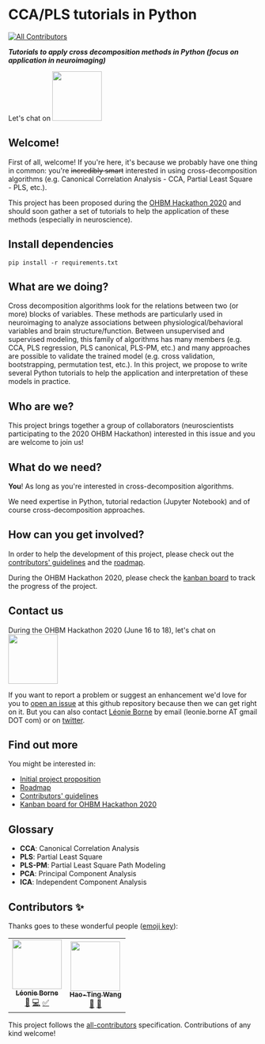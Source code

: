 # CCA/PLS tutorials in Python
<!-- ALL-CONTRIBUTORS-BADGE:START - Do not remove or modify this section -->
[![All Contributors](https://img.shields.io/badge/all_contributors-2-orange.svg?style=flat-square)](#contributors-)
<!-- ALL-CONTRIBUTORS-BADGE:END -->
***Tutorials to apply cross decomposition methods in Python (focus on application in neuroimaging)***

Let's chat on <a href="https://mattermost.brainhack.org/brainhack/channels/pls-tuto">
  <img src="http://www.mattermost.org/wp-content/uploads/2016/03/logoHorizontal.png" width=100px>
</a>

## Welcome!

First of all, welcome! If you're here, it's because we probably have one thing in common: you're ~~incredibly smart~~ interested in using cross-decomposition algorithms (e.g. Canonical Correlation Analysis - CCA, Partial Least Square - PLS, etc.).

This project has been proposed during the [OHBM Hackathon 2020](https://ohbm.github.io/hackathon2020/) and should soon gather a set of tutorials to help the application of these methods (especially in neuroscience). 

## Install dependencies
```
pip install -r requirements.txt
```

## What are we doing?

Cross decomposition algorithms look for the relations between two (or more) blocks of variables. These methods are particularly used in neuroimaging to analyze associations between physiological/behavioral variables and brain structure/function.
Between unsupervised and supervised modeling, this family of algorithms has many members (e.g. CCA, PLS regression, PLS canonical, PLS-PM, etc.) and many approaches are possible to validate the trained model (e.g. cross validation, bootstrapping, permutation test, etc.).
In this project, we propose to write several Python tutorials to help the application and interpretation of these models in practice.

## Who are we?

This project brings together a group of collaborators (neuroscientists participating to the 2020 OHBM Hackathon) interested in this issue and you are welcome to join us!

## What do we need?

**You**! As long as you're interested in cross-decomposition algorithms.

We need expertise in Python, tutorial redaction (Jupyter Notebook) and of course cross-decomposition approaches.

## How can you get involved?

In order to help the development of this project, please check out the [contributors' guidelines](CONTRIBUTING.md) and the [roadmap](../../issues/3).

During the OHBM Hackathon 2020, please check the [kanban board](https://github.com/LeonieBorne/plstuto/projects/1) to track the progress of the project.

## Contact us
During the OHBM Hackathon 2020 (June 16 to 18), let's chat on <a href="https://mattermost.brainhack.org/brainhack/channels/pls-tuto">
  <img src="http://www.mattermost.org/wp-content/uploads/2016/03/logoHorizontal.png" width=100px>
</a>

If you want to report a problem or suggest an enhancement we'd love for you to [open an issue](../../issues) at this github repository because then we can get right on it. But you can also contact [Léonie Borne](https://www.newcastle.edu.au/profile/leonie-borne-749) by email (leonie.borne AT gmail DOT com) or on [twitter](https://twitter.com/LeonieBorne).

## Find out more
You might be interested in:

* [Initial project proposition](https://github.com/ohbm/hackathon2020/issues/149)
* [Roadmap](../../issues/3)
* [Contributors' guidelines](CONTRIBUTING.md)
* [Kanban board for OHBM Hackathon 2020](https://github.com/LeonieBorne/plstuto/projects/1)

## Glossary
* **CCA**: Canonical Correlation Analysis
* **PLS**: Partial Least Square
* **PLS-PM**: Partial Least Square Path Modeling
* **PCA**: Principal Component Analysis
* **ICA**: Independent Component Analysis

## Contributors ✨

Thanks goes to these wonderful people ([emoji key](https://allcontributors.org/docs/en/emoji-key)):

<!-- ALL-CONTRIBUTORS-LIST:START - Do not remove or modify this section -->
<!-- prettier-ignore-start -->
<!-- markdownlint-disable -->
<table>
  <tr>
    <td align="center"><a href="https://github.com/LeonieBorne"><img src="https://avatars0.githubusercontent.com/u/19991748?v=4" width="100px;" alt=""/><br /><sub><b>Léonie Borne</b></sub></a><br /><a href="#design-LeonieBorne" title="Design">🎨</a> <a href="https://github.com/LeonieBorne/plstuto/commits?author=LeonieBorne" title="Code">💻</a> <a href="#tutorial-LeonieBorne" title="Tutorials">✅</a></td>
    <td align="center"><a href="https://wanghaoting.com/"><img src="https://avatars3.githubusercontent.com/u/13743617?v=4" width="100px;" alt=""/><br /><sub><b>Hao-Ting Wang</b></sub></a><br /><a href="#ideas-htwangtw" title="Ideas, Planning, & Feedback">🤔</a> <a href="#question-htwangtw" title="Answering Questions">💬</a></td>
  </tr>
</table>

<!-- markdownlint-enable -->
<!-- prettier-ignore-end -->
<!-- ALL-CONTRIBUTORS-LIST:END -->

This project follows the [all-contributors](https://github.com/all-contributors/all-contributors) specification. Contributions of any kind welcome!